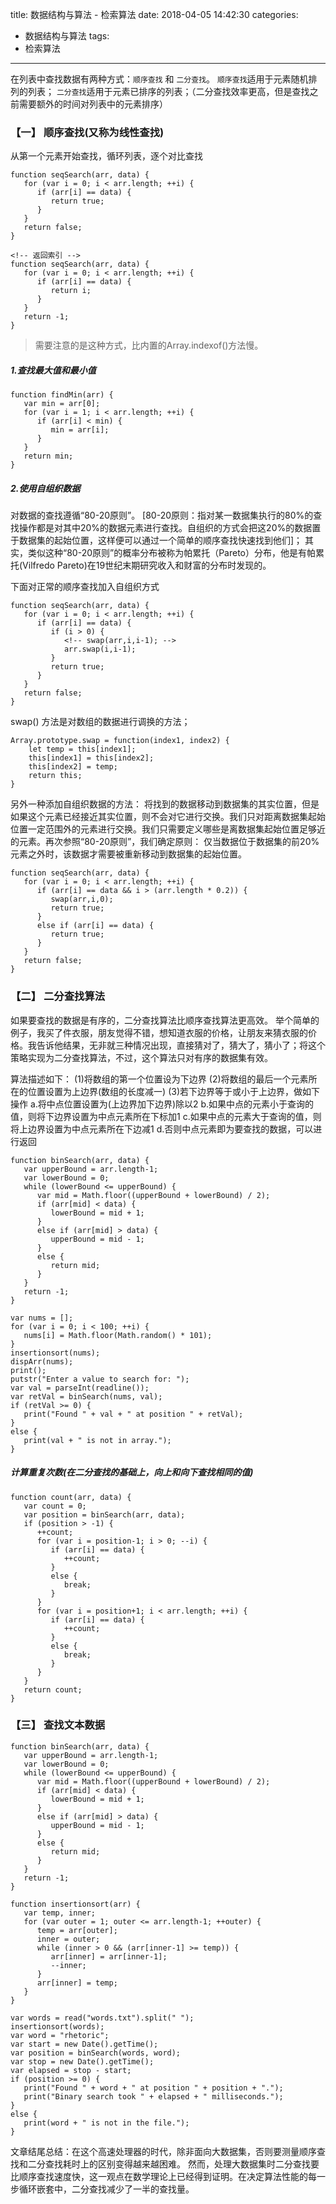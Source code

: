 title: 数据结构与算法 - 检索算法
date: 2018-04-05 14:42:30
categories:
- 数据结构与算法
tags:
- 检索算法
---
在列表中查找数据有两种方式：`顺序查找` 和 `二分查找`。
`顺序查找`适用于元素随机排列的列表；
`二分查找`适用于元素已排序的列表；（二分查找效率更高，但是查找之前需要额外的时间对列表中的元素排序）

### 【一】 顺序查找(又称为线性查找)
从第一个元素开始查找，循环列表，逐个对比查找
<!-- more -->

    function seqSearch(arr, data) {
       for (var i = 0; i < arr.length; ++i) {
          if (arr[i] == data) {
             return true;
          }
       }
       return false;
    }

    <!-- 返回索引 -->
    function seqSearch(arr, data) {
       for (var i = 0; i < arr.length; ++i) {
          if (arr[i] == data) {
             return i;
          }
       }
       return -1;
    }
>需要注意的是这种方式，比内置的Array.indexof()方法慢。

##### 1.查找最大值和最小值

    function findMin(arr) {
       var min = arr[0];
       for (var i = 1; i < arr.length; ++i) {
          if (arr[i] < min) {
             min = arr[i];
          }
       }
       return min;
    }

##### 2.使用自组织数据
对数据的查找遵循“80-20原则”。
[80-20原则：指对某一数据集执行的80%的查找操作都是对其中20%的数据元素进行查找。自组织的方式会把这20%的数据置于数据集的起始位置，这样便可以通过一个简单的顺序查找快速找到他们]；
其实，类似这种“80-20原则”的概率分布被称为帕累托（Pareto）分布，他是有帕累托(Vilfredo Pareto)在19世纪末期研究收入和财富的分布时发现的。

下面对正常的顺序查找加入自组织方式

    function seqSearch(arr, data) {
       for (var i = 0; i < arr.length; ++i) {
          if (arr[i] == data) {
             if (i > 0) {
                <!-- swap(arr,i,i-1); -->
                arr.swap(i,i-1);
             }
             return true;
          }
       }
       return false;
    }

swap() 方法是对数组的数据进行调换的方法；

    Array.prototype.swap = function(index1, index2) {
        let temp = this[index1];
        this[index1] = this[index2];
        this[index2] = temp;
        return this;
    }

另外一种添加自组织数据的方法： 将找到的数据移动到数据集的其实位置，但是如果这个元素已经接近其实位置，则不会对它进行交换。我们只对距离数据集起始位置一定范围外的元素进行交换。我们只需要定义哪些是离数据集起始位置足够近的元素。再次参照“80-20原则”，我们确定原则：
仅当数据位于数据集的前20%元素之外时，该数据才需要被重新移动到数据集的起始位置。

    function seqSearch(arr, data) {
       for (var i = 0; i < arr.length; ++i) {
          if (arr[i] == data && i > (arr.length * 0.2)) {
             swap(arr,i,0);
             return true;
          }
          else if (arr[i] == data) {
             return true;
          }
       }
       return false;
    }

### 【二】 二分查找算法
如果要查找的数据是有序的，二分查找算法比顺序查找算法更高效。
举个简单的例子，我买了件衣服，朋友觉得不错，想知道衣服的价格，让朋友来猜衣服的价格。我告诉他结果，无非就三种情况出现，直接猜对了，猜大了，猜小了；将这个策略实现为二分查找算法，不过，这个算法只对有序的数据集有效。

算法描述如下：
(1)将数组的第一个位置设为下边界
(2)将数组的最后一个元素所在的位置设置为上边界(数组的长度减一)
(3)若下边界等于或小于上边界，做如下操作
  a.将中点位置设置为(上边界加下边界)除以2
  b.如果中点的元素小于查询的值，则将下边界设置为中点元素所在下标加1
  c.如果中点的元素大于查询的值，则将上边界设置为中点元素所在下边减1
  d.否则中点元素即为要查找的数据，可以进行返回

    function binSearch(arr, data) {
       var upperBound = arr.length-1;
       var lowerBound = 0;
       while (lowerBound <= upperBound) {
          var mid = Math.floor((upperBound + lowerBound) / 2);
          if (arr[mid] < data) {
             lowerBound = mid + 1;
          }
          else if (arr[mid] > data) {
             upperBound = mid - 1;
          }
          else {
             return mid;
          }
       }
       return -1;
    }

    var nums = [];
    for (var i = 0; i < 100; ++i) {
       nums[i] = Math.floor(Math.random() * 101);
    }
    insertionsort(nums);
    dispArr(nums);
    print();
    putstr("Enter a value to search for: ");
    var val = parseInt(readline());
    var retVal = binSearch(nums, val);
    if (retVal >= 0) {
       print("Found " + val + " at position " + retVal);
    }
    else {
       print(val + " is not in array.");
    }

##### 计算重复次数(在二分查找的基础上，向上和向下查找相同的值)
    function count(arr, data) {
       var count = 0;
       var position = binSearch(arr, data);
       if (position > -1) {
          ++count;
          for (var i = position-1; i > 0; --i) {
             if (arr[i] == data) {
                ++count;
             }
             else {
                break;
             }
          }
          for (var i = position+1; i < arr.length; ++i) {
             if (arr[i] == data) {
                ++count;
             }
             else {
                break;
             }
          }
       }
       return count;
    }

### 【三】 查找文本数据

    function binSearch(arr, data) {
       var upperBound = arr.length-1;
       var lowerBound = 0;
       while (lowerBound <= upperBound) {
          var mid = Math.floor((upperBound + lowerBound) / 2);
          if (arr[mid] < data) {
             lowerBound = mid + 1;
          }
          else if (arr[mid] > data) {
             upperBound = mid - 1;
          }
          else {
             return mid;
          }
       }
       return -1;
    }

    function insertionsort(arr) {
       var temp, inner;
       for (var outer = 1; outer <= arr.length-1; ++outer) {
          temp = arr[outer];
          inner = outer;
          while (inner > 0 && (arr[inner-1] >= temp)) {
             arr[inner] = arr[inner-1];
             --inner;
          }
          arr[inner] = temp;
       }
    }

    var words = read("words.txt").split(" ");
    insertionsort(words);
    var word = "rhetoric";
    var start = new Date().getTime();
    var position = binSearch(words, word);
    var stop = new Date().getTime();
    var elapsed = stop - start;
    if (position >= 0) {
       print("Found " + word + " at position " + position + ".");
       print("Binary search took " + elapsed + " milliseconds.");
    }
    else {
       print(word + " is not in the file.");
    }
文章结尾总结：在这个高速处理器的时代，除非面向大数据集，否则要测量顺序查找和二分查找耗时上的区别变得越来越困难。
然而，处理大数据集时二分查找要比顺序查找速度快，这一观点在数学理论上已经得到证明。在决定算法性能的每一步循环嵌套中，二分查找减少了一半的查找量。
